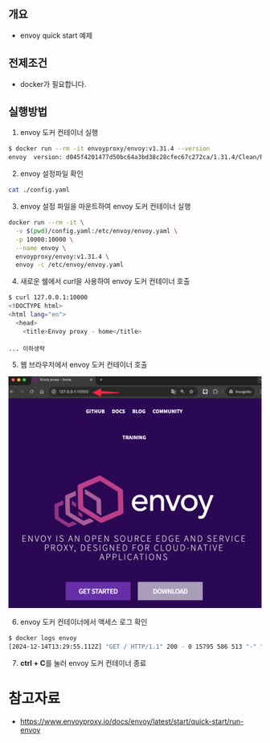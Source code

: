 ## 개요
* envoy quick start 예제

## 전제조건
* docker가 필요합니다.

## 실행방법

1. envoy 도커 컨테이너 실행

```sh
$ docker run --rm -it envoyproxy/envoy:v1.31.4 --version
envoy  version: d045f4201477d50bc64a3bd38c28cfec67c272ca/1.31.4/Clean/RELEASE/BoringSSL
```

2. envoy 설정파일 확인

```sh
cat ./config.yaml
```

3. envoy 설정 파일을 마운트하여 envoy 도커 컨테이너 실행

```sh
docker run --rm -it \
  -v $(pwd)/config.yaml:/etc/envoy/envoy.yaml \
  -p 10000:10000 \
  --name envoy \
  envoyproxy/envoy:v1.31.4 \
  envoy -c /etc/envoy/envoy.yaml
```

4. 새로운 쉘에서 curl을 사용하여 envoy 도커 컨테이너 호출

```sh
$ curl 127.0.0.1:10000
<!DOCTYPE html>
<html lang="en">
  <head>
    <title>Envoy proxy - home</title>

... 이하생략
```

5. 웹 브라우저에서 envoy 도커 컨테이너 호출

![web_browser](./imgs/web_browser.png)


6. envoy 도커 컨테이너에서 액세스 로그 확인

```sh
$ docker logs envoy
[2024-12-14T13:29:55.112Z] "GET / HTTP/1.1" 200 - 0 15795 586 513 "-" "curl/8.7.1" "403ab333-031f-4fff-99ee-2837404dd4e3" "www.envoyproxy.io" "52.74.232.59:443"
```

7. **ctrl + C**를 눌러 envoy 도커 컨테이너 종료

# 참고자료
* https://www.envoyproxy.io/docs/envoy/latest/start/quick-start/run-envoy
